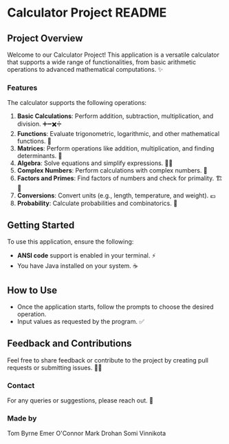 # Calculator Project README

## Project Overview
Welcome to our Calculator Project! This application is a versatile calculator that supports a wide range of functionalities, from basic arithmetic operations to advanced mathematical computations. ✨

### Features
The calculator supports the following operations:

1. **Basic Calculations**: Perform addition, subtraction, multiplication, and division. ➕➖✖️➗
2. **Functions**: Evaluate trigonometric, logarithmic, and other mathematical functions. 📐
3. **Matrices**: Perform operations like addition, multiplication, and finding determinants. 🧮
4. **Algebra**: Solve equations and simplify expressions. 🧑‍🏫
5. **Complex Numbers**: Perform calculations with complex numbers. 🔢
6. **Factors and Primes**: Find factors of numbers and check for primality. 🏗🔎
7. **Conversions**: Convert units (e.g., length, temperature, and weight). 💶
8. **Probability**: Calculate probabilities and combinatorics. 🎲

## Getting Started
To use this application, ensure the following:

- **ANSI code** support is enabled in your terminal. ⚡
- You have Java installed on your system. ☕

## How to Use
- Once the application starts, follow the prompts to choose the desired operation.
- Input values as requested by the program. ✅

## Feedback and Contributions
Feel free to share feedback or contribute to the project by creating pull requests or submitting issues. 💬🤝

### Contact
For any queries or suggestions, please reach out. 📧

### Made by
Tom Byrne
Emer O'Connor
Mark Drohan
Somi Vinnikota
